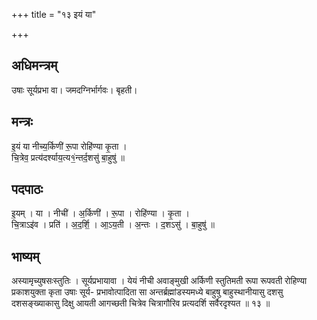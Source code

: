 +++
title = "१३ इयं या"

+++
## अधिमन्त्रम्
उषाः सूर्यप्रभा वा। जमदग्निर्भार्गवः। बृहती।

## मन्त्रः
इ॒यं या नीच्य॒र्किणी॑ रू॒पा रोहि॑ण्या कृ॒ता ।  
चि॒त्रेव॒ प्रत्य॑दर्श्याय॒त्य१॒॑न्तर्द॒शसु॑ बा॒हुषु॑ ॥

## पदपाठः
इ॒यम् । या । नीची॑ । अ॒र्किणी॑ । रू॒पा । रोहि॑ण्या । कृ॒ता ।  
चि॒त्राऽइ॑व । प्रति॑ । अ॒द॒र्शि॒ । आ॒ऽय॒ती । अ॒न्तः । द॒शऽसु॑ । बा॒हुषु॑ ॥

## भाष्यम्
अस्यामृच्युषसःस्तुतिः । सूर्यप्रभायावा । येयं नीची अवाङ्मुखी अर्किणी स्तुतिमती रूपा रूपवती रोहिण्या प्रकाशयुक्ता कृता उषाः सूर्य- प्रभावोत्पादिता सा अन्तर्ब्रह्मांडस्यमध्ये बाहुषु बाहुस्थानीयासु दशसु दशसङ्ख्याकासु दिक्षु आयती आगच्छती चित्रेव चित्रागौरिव प्रत्यदर्शि सर्वैरदृश्यत ॥ १३ ॥